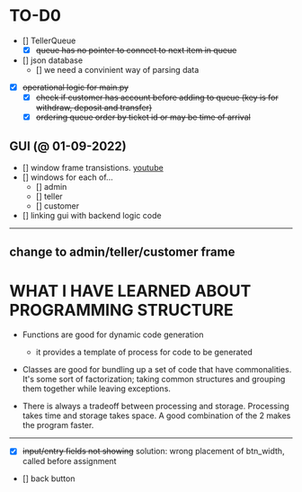 # TO-D0 
- [] TellerQueue
    - [x] ~~queue has no pointer to connect to next item in queue~~
- [] json database
    - [] we need a convinient way of parsing data
- [x] ~~operational logic for main.py~~
    - [x] ~~check if customer has account before adding to queue (key is for withdraw, deposit and transfer)~~
    - [x] ~~ordering queue order by ticket id or may be time of arrival~~

## GUI (@ 01-09-2022)
- [] window frame transistions. [youtube](youtube.com/?)
- [] windows for each of...
    - [] admin
    - [] teller
    - [] customer
- [] linking gui with backend logic code

---
change to admin/teller/customer frame
---
# WHAT I HAVE LEARNED ABOUT PROGRAMMING STRUCTURE
- Functions are good for dynamic code generation
    - it provides a template of process for code to be generated
- Classes are good for bundling up a set of code that have commonalities. It's some sort of factorization; taking common structures and grouping them together while leaving exceptions.

- There is always a tradeoff between processing and storage. Processing takes time and storage takes space.
A good combination of the 2 makes the program faster.

---
- [x] ~~input/entry fields not showing~~
    solution: wrong placement of btn_width, called before assignment
- [] back button